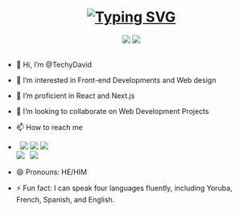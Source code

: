 <h1 align="center">
  <a href="#">
    <a href="https://git.io/typing-svg"><img src="https://readme-typing-svg.herokuapp.com?font=Fira+Code&size=15&duration=3000&pause=100&color=DDDDDD&random=false&width=435&lines=Hey+There%F0%9F%91%8B%F0%9F%8F%BD+I'm+TechyDavid+feel+%F0%9F%98%81+free+;to+collaborate+on+projects%F0%9F%A7%91%F0%9F%8F%BD%E2%80%8D%F0%9F%92%BB" alt="Typing SVG" /></a>
  </a>
</h1>
<p align="center">
<a href="https://https://www.instagram.com/_davigner/" alt="Instgram Follow">
  <img src="https://img.shields.io/badge/Instagram-E4405F?style=for-the-badge&logo=instagram&logoColor=white"/></a>
   <a href="https://www.linkedin.com/in/david-rufus-435483288/" alt="Instgram Follow">
  <img src="https://img.shields.io/badge/LinkedIn-0077B5?style=for-the-badge&logo=linkedin&logoColor=white"/></a>
 </a><br><br>


- 👋 Hi, I’m @TechyDavid
- 👀 I’m interested in Front-end Developments and Web design
- 🌱 I’m proficient in React and Next.js
- 💞️ I’m looking to collaborate on Web Development Projects
- 📫 How to reach me
- <code> [<img src ="https://img.shields.io/badge/instagram-%23E1306C.svg?&style=for-the-badge&logo=instagram&logoColor=white">](https://www.instagram.com/_davigner/)</code>
  <code>[<img src="https://img.shields.io/badge/linkedin-%230077b5.svg?&style=for-the-badge&logo=linkedin&logoColor=white" />](https://www.linkedin.com/in/david-rufus-435483288/)</code>
  <code>[<img src ="https://img.shields.io/badge/twitter-%231DA1F2.svg?&style=for-the-badge&logo=twitter&logoColor=white">](https://twitter.com/)</code>  
  <code>[<img src="https://img.shields.io/badge/youtube-%23FF0000.svg?&style=for-the-badge&logo=youtube&logoColor=white" />](https://www.youtube.com/channel/UCmPcskHXR4KAvjhgQ3crsFQ)</code> 
  <code> [<img src="https://img.shields.io/badge/facebook-%234267B2.svg?&style=for-the-badge&logo=facebook&logoColor=white" />](https://www.facebook.com/)</code>

- 😄 Pronouns: HE/HIM
- ⚡ Fun fact: I can speak four languages fluently, including Yoruba, French, Spanish, and English.

<!---
TechyDavid/TechyDavid is a ✨ special ✨ repository because its `README.md` (this file) appears on your GitHub profile.
You can click the Preview link to take a look at your changes.
--->
